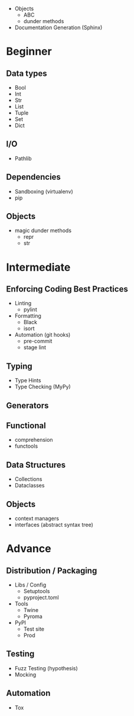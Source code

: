 * Objects
	* ABC
	* dunder methods
* Documentation Generation (Sphinx)
# Beginner

## Data types
* Bool
* Int
* Str
* List
* Tuple
* Set
* Dict

## I/O
* Pathlib

## Dependencies
* Sandboxing (virtualenv)
* pip

## Objects
* magic dunder methods
	* repr
	* str

# Intermediate
## Enforcing Coding Best Practices
* Linting
	* pylint
* Formatting
	* Black
	* isort
* Automation (git hooks)
	* pre-commit
	* stage lint

## Typing
* Type Hints
* Type Checking (MyPy)

## Generators

## Functional
* comprehension
* functools

## Data Structures
* Collections
* Dataclasses

## Objects
* context managers
* interfaces (abstract syntax tree)

# Advance
## Distribution / Packaging
* Libs / Config
	* Setuptools
	* pyproject.toml
* Tools
	* Twine
	* Pyroma
* PyPI
	* Test site
	* Prod

## Testing
* Fuzz Testing (hypothesis)
* Mocking

## Automation
* Tox

<!--stackedit_data:
eyJoaXN0b3J5IjpbMTU4NTI4ODE2NSwxMDc0OTUwOTgyLC0xOD
IzNjA4MDk1XX0=
-->